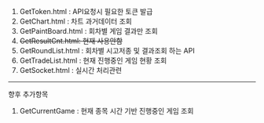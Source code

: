 1. GetToken.html : API요청시 필요한 토큰 발급
2. GetChart.html :  차트 과거데이터 조회
3. GetPaintBoard.html : 회차별 게임 결과만 조회
4. ~~GetResultCnt.html: 현재 사용안함~~
5. GetRoundList.html : 회차별 시고저종 및 결과조회 하는 API
6. GetTradeList.html : 현재 진행중인 게임 현황 조회
7. GetSocket.html : 실시간 처리관련

---

향후 추가항목
1. GetCurrentGame : 현재 종목 시간 기반 진행중인 게임 조회
